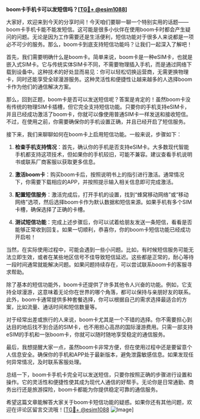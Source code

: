 **boom卡手机卡可以发短信吗？[[TG💪+ @esim1088](https://t.me/s/esim1088)]**

大家好，欢迎来到今天的分享时间！今天咱们要聊一聊一个特别实用的话题——boom卡手机卡能不能发短信。这可能是很多小伙伴在使用boom卡时都会产生疑问的问题。无论是因为工作需要还是生活便利，短信功能对于很多人来说都是一项必不可少的服务。那么，boom卡到底支持短信功能吗？让我们一起深入了解吧！

首先，我们需要明确什么是boom卡。简单来说，boom卡是一种eSIM卡，也就是嵌入式SIM卡。它与传统实体SIM卡不同，不需要物理插入手机，而是通过网络下载到设备中。这种技术的好处显而易见：你可以轻松切换运营商，无需更换物理卡，同时还能享受全球漫游服务。这种灵活性和便捷性让越来越多的人选择boom卡作为他们的通信解决方案。

那么，回到正题，boom卡是否可以发送短信呢？答案是肯定的！虽然boom卡没有传统的物理SIM卡插槽，但它完全支持短信功能。只要你的手机支持eSIM卡，并且已经成功激活了boom卡，你就可以像使用普通SIM卡一样发送和接收短信。不过，在使用之前，你需要确保你的手机设置正确，并且已经开启了短信服务。

接下来，我们来聊聊如何在boom卡上启用短信功能。一般来说，步骤如下：

1. **检查手机支持情况**：首先，确认你的手机是否支持eSIM卡。大多数现代智能手机都支持这项技术，但如果你的手机较旧，可能不兼容。建议查看手机说明书或联系厂商客服以获取更多信息。

2. **激活boom卡**：购买boom卡后，按照说明书上的指引进行激活。通常情况下，你需要下载相应的APP，并按照提示输入相关信息即可完成激活。

3. **配置短信服务**：激活完成后，打开手机的设置，找到“蜂窝移动网络”或“移动网络”选项，然后选择boom卡作为默认数据和短信来源。如果手机有多个SIM卡槽，确保选择了正确的卡槽。

4. **测试短信功能**：完成上述步骤后，你可以试着给朋友发送一条短信，看看是否能够正常收到回复。如果一切顺利，恭喜你，你的boom卡短信功能已经成功开启啦！

当然，在实际使用过程中，可能会遇到一些小问题。比如，有时候短信服务可能无法立即生效，或者在某些地区信号不佳导致短信延迟。这些都是正常的，耐心等待一段时间通常就能解决问题。如果问题持续存在，可以尝试联系boom卡的客服寻求帮助。

除了基本的短信功能外，boom卡还提供了许多其他令人兴奋的功能。例如，它支持全球漫游，这意味着无论你在世界的哪个角落，都可以保持与亲朋好友的联系。此外，boom卡通常提供多种套餐选择，你可以根据自己的需求选择最适合的方案，比如流量、通话时间和短信数量等。

对于经常出差或旅行的人来说，boom卡尤其是一个不错的选择。你不需要担心到达目的地后找不到合适的SIM卡，也不用担心高昂的国际漫游费用。只需一部支持eSIM的手机和一张boom卡，你就可以随时随地享受稳定的通信服务。

最后，我想提醒大家一点，虽然boom卡非常方便，但在使用过程中还是要留意个人信息安全。确保你的手机和APP处于最新版本，避免泄露敏感信息。如果发现任何异常情况，及时联系客服处理。

总结一下，boom卡手机卡完全可以发送短信，只要你按照正确的步骤进行设置和操作。它的灵活性和便捷性使其成为现代人通信的好帮手。无论你是日常通勤、商务出行还是旅游探险，boom卡都能为你提供稳定可靠的通信服务。

希望这篇文章能解答大家关于boom卡短信功能的疑惑。如果你还有其他问题，欢迎在评论区留言交流哦！[[TG💪+ @esim1088](https://t.me/s/esim1088) ![Image](https://i.postimg.cc/4NQfJmqS/Snipaste-2025-05-13-00-14-12.png)]